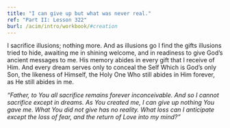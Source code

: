 ```yaml
---
title: "I can give up but what was never real."
ref: "Part II: Lesson 322"
burl: /acim/intro/workbook/#creation
---
```


I sacrifice illusions; nothing more. And as illusions go I find the
gifts illusions tried to hide, awaiting me in shining welcome, and in
readiness to give God’s ancient messages to me. His memory abides in
every gift that I receive of Him. And every dream serves only to conceal
the Self Which is God’s only Son, the likeness of Himself, the Holy One
Who still abides in Him forever, as He still abides in me.

*“Father, to You all sacrifice remains forever inconceivable. And so I
cannot sacrifice except in dreams. As You created me, I can give up
nothing You gave me. What You did not give has no reality. What loss can
I anticipate except the loss of fear, and the return of Love into my
mind?”*

